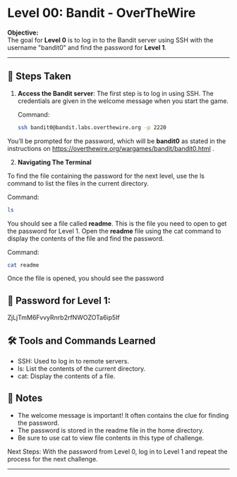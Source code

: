 # Level 00: Bandit - OverTheWire

**Objective:**  
The goal for **Level 0** is to log in to the Bandit server using SSH with the username "bandit0" and find the password for **Level 1**.

---

## 📝 Steps Taken

1. **Access the Bandit server**:
   The first step is to log in using SSH. The credentials are given in the welcome message when you start the game.

   Command:
   ```bash
   ssh bandit0@bandit.labs.overthewire.org -p 2220
   
You’ll be prompted for the password, which will be **bandit0** as stated in the instructions on https://overthewire.org/wargames/bandit/bandit0.html .


2. **Navigating The Terminal**

To find the file containing the password for the next level, use the ls command to list the files in the current directory.

   Command:
   ```bash
   ls
```
You should see a file called **readme**. This is the file you need to open to get the password for Level 1.
Open the **readme** file using the cat command to display the contents of the file and find the password.

Command:
   ```bash
   cat readme
```
Once the file is opened, you should see the password

## 🔑 Password for Level 1:
ZjLjTmM6FvvyRnrb2rfNWOZOTa6ip5If

## 🛠️ Tools and Commands Learned
- SSH: Used to log in to remote servers.
- ls: List the contents of the current directory.
- cat: Display the contents of a file.

## 📝 Notes
- The welcome message is important! It often contains the clue for finding the password.
- The password is stored in the readme file in the home directory.
- Be sure to use cat to view file contents in this type of challenge.

Next Steps:
With the password from Level 0, log in to Level 1 and repeat the process for the next challenge.

---
